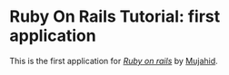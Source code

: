# Ruby On Rails Tutorial: first application

This is the first application for [*Ruby on rails*](http://railstutorial.com) by [Mujahid](http://www.google.com).
